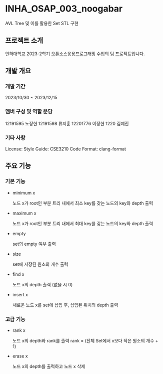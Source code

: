 # INHA_OSAP_003_noogabar
AVL Tree 및 이를 활용한 Set STL 구현

## 프로젝트 소개
인하대학교 2023-2학기 오픈소스응용프로그래밍 수업의 팀 프로젝트입니다. 

## 개발 개요
### 개발 기간
2023/10/30 ~ 2023/12/15

### 멤버 구성 및 역할 분담
12191595 노장현
12191598 류지훈
12201776 이정현
1220 김예진



### 기타 사항
License: 
Style Guide: CSE3210
Code Format: clang-format

## 주요 기능
### 기본 기능
- minimum x

  노드 x가 root인 부분 트리 내에서 최소 key를 갖는 노드의 key와 depth 출력
  
- maximum x
  
  노드 x가 root인 부분 트리 내에서 최대 key를 갖는 노드의 key와 depth 출력
  
- empty
  
  set의 empty 여부 출력
  
- size
  
  set에 저장된 원소의 개수 출력
  
- find x
  
  노드 x의 depth 출력 (없을 시 0)
  
- insert x
  
  새로운 노드 x를 set에 삽입 후, 삽입된 위치의 depth 출력

### 고급 기능
- rank x
  
  노드 x의 depth와 rank를 출력
  rank = (전체 Set에서 x보다 작은 원소의 개수 + 1)
  
- erase x
  
  노드 x의 depth를 출력하고 노드 x 삭제
